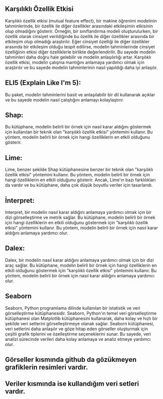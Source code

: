 ## Karşılıklı Özellik Etkisi
Karşılıklı özellik etkisi (mutual feature effect), bir makine öğrenimi modelinin tahminlerinde, bir özellik ile diğer özellikler arasındaki etkileşimin etkisinin olup olmadığını gösterir. Örneğin, bir sınıflandırma modeli oluşturulurken, bir özellik olarak cinsiyet verildiğinde bu özellik ile diğer özellikler arasında bir etkileşim olup olmadığı araştırılır. Eğer cinsiyet özelliği ile diğer özellikler arasında bir etkileşim olduğu tespit edilirse, modelin tahminlerinde cinsiyet özelliğinin etkisi diğer özelliklerle birlikte değerlendirilir. Bu sayede modelin tahminleri daha doğru hale gelebilir ve modelin anlaşılırlığı artar. Karşılıklı özellik etkisi, modelin çalışma mantığını anlamaya yardımcı olmak için araştırılır ve bu sayede modelin tahminlerinin nasıl yapıldığı daha iyi anlaşılır.
## ELI5 (Explain Like I'm 5):
Bu paket, modelin tahminlerini basit ve anlaşılabilir bir dil kullanarak açıklar ve bu sayede modelin nasıl çalıştığını anlamayı kolaylaştırır.
## Shap:
Bu kütüphane, modelin belirli bir örnek için nasıl karar aldığını göstermek için kullanılan bir teknik olan "karşılıklı özellik etkisi" yöntemini kullanır. Bu yöntem, modelin belirli bir örnek için hangi özelliklerin en etkili olduğunu gösterir.
## Lime:
Lime, benzer şekilde Shap kütüphanesine benzer bir teknik olan "karşılıklı özellik etkisi" yöntemini kullanır. Bu yöntem, modelin belirli bir örnek için hangi özelliklerin en etkili olduğunu gösterir. Ancak, Lime'ın bazı farklılıkları da vardır ve bu kütüphane, daha çok düşük boyutlu veriler için tasarlandı.
## İnterpret:
Interpret, bir modelin nasıl karar aldığını anlamaya yardımcı olmak için bir dizi görselleştirme ve metrik sağlar. Bu kütüphane, modelin belirli bir örnek için hangi özelliklerin en etkili olduğunu göstermek için "karşılıklı özellik etkisi" yöntemini kullanır. Bu yöntem, modelin belirli bir örnek için nasıl karar aldığını anlamaya yardımcı olur.
## Dalex:
Dalex, bir modelin nasıl karar aldığını anlamaya yardımcı olmak için bir dizi araç sağlar. Bu kütüphane, modelin belirli bir örnek için hangi özelliklerin en etkili olduğunu göstermek için "karşılıklı özellik etkisi" yöntemini kullanır. Bu yöntem, modelin belirli bir örnek için nasıl karar aldığını anlamaya yardımcı olur.
## Seaborn
Seaborn, Python programlama dilinde kullanılan bir istatistik ve veri görselleştirme kütüphanesidir. Seaborn, Python'ın temel veri görselleştirme kütüphanesi olan Matplotlib kütüphanesini kullanarak, daha kolay ve hızlı bir şekilde veri setlerini görselleştirmeye olanak sağlar. Seaborn kütüphanesi, veri setlerini daha anlaşılır ve göze hitap eden görseller oluşturmak için çeşitli grafik tiplerini ve özelleştirme seçeneklerini sunar. Bu sayede, veri analizi sürecinde verileri daha kolay anlamaya ve analiz etmeye yardımcı olur.
## Görseller kısmında github da gözükmeyen grafiklerin resimleri vardır.
## Veriler kısmında ise kullandığım veri setleri vardır.

